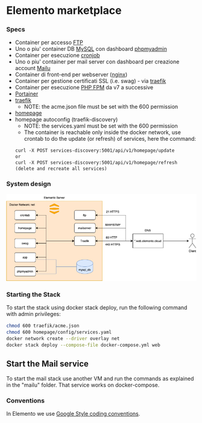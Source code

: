 # Elemento marketplace

### Specs

- Container per accesso [FTP](https://hub.docker.com/r/stilliard/pure-ftpd)
- Uno o piu' container DB [MySQL](https://hub.docker.com/_/mysql) con dashboard [phpmyadmin](https://hub.docker.com/_/phpmyadmin)
- Container per esecuzione [cronjob](https://github.com/alseambusher/crontab-ui)
- Uno o piu' container per mail server con dashboard per creazione account [Mailu](https://mailu.io/2.0/index.html)
- Container di front-end per webserver ([nginx](https://hub.docker.com/_/nginx))
- Container per gestione certificati SSL (i.e. swag) - via [traefik](https://doc.traefik.io/traefik/)
- Container per esecuzione [PHP FPM](https://hub.docker.com/layers/library/php/fpm-alpine3.19/images/sha256-4df626957fe8907b11d439553e830fbd815737a2c3ad15af912152ef2958ccf9?context=explore) da v7 a successive
- [Portainer](https://docs.portainer.io/user/docker/stacks)
- [traefik](https://doc.traefik.io/traefik/)
  - NOTE: the acme.json file must be set with the 600 permission
- [homepage](https://github.com/gethomepage/homepage)
- homepage autoconfig (traefik-discovery)
  - NOTE: the services.yaml must be set with the 600 permission
  - The container is reachable only inside the docker network, use crontab to do the update (or refresh) of services, here the command:
  ```
  curl -X POST services-discovery:5001/api/v1/homepage/update
  or
  curl -X POST services-discovery:5001/api/v1/homepage/refresh (delete and recreate all services)
  ```



### System design

![System design](./img/system-design.png)

### Starting the Stack


To start the stack using docker stack deploy, run the following command with admin privileges:
```bash
chmod 600 traefik/acme.json
chmod 600 homepage/config/services.yaml
docker network create --driver overlay net
docker stack deploy --compose-file docker-compose.yml web
```

## Start the Mail service
To start the mail stack use another VM and run the commands as explained in the "mailu" folder.
That service works on docker-compose.

### Conventions

In Elemento we use [Google Style coding conventions](https://google.github.io/styleguide/).

